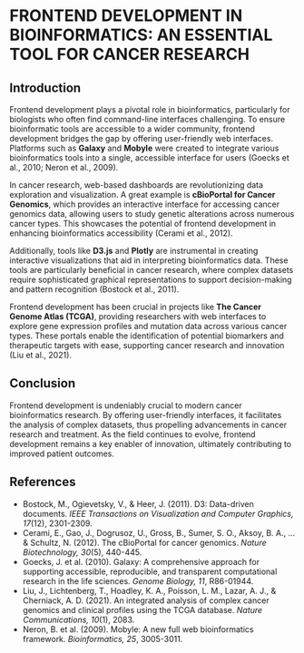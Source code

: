 # FRONTEND DEVELOPMENT IN BIOINFORMATICS: AN ESSENTIAL TOOL FOR CANCER RESEARCH

## Introduction

Frontend development plays a pivotal role in bioinformatics, particularly for biologists who often find command-line interfaces challenging. To ensure bioinformatic tools are accessible to a wider community, frontend development bridges the gap by offering user-friendly web interfaces. Platforms such as **Galaxy** and **Mobyle** were created to integrate various bioinformatics tools into a single, accessible interface for users (Goecks et al., 2010; Neron et al., 2009).

In cancer research, web-based dashboards are revolutionizing data exploration and visualization. A great example is **cBioPortal for Cancer Genomics**, which provides an interactive interface for accessing cancer genomics data, allowing users to study genetic alterations across numerous cancer types. This showcases the potential of frontend development in enhancing bioinformatics accessibility (Cerami et al., 2012).

Additionally, tools like **D3.js** and **Plotly** are instrumental in creating interactive visualizations that aid in interpreting bioinformatics data. These tools are particularly beneficial in cancer research, where complex datasets require sophisticated graphical representations to support decision-making and pattern recognition (Bostock et al., 2011).

Frontend development has been crucial in projects like **The Cancer Genome Atlas (TCGA)**, providing researchers with web interfaces to explore gene expression profiles and mutation data across various cancer types. These portals enable the identification of potential biomarkers and therapeutic targets with ease, supporting cancer research and innovation (Liu et al., 2021).

## Conclusion

Frontend development is undeniably crucial to modern cancer bioinformatics research. By offering user-friendly interfaces, it facilitates the analysis of complex datasets, thus propelling advancements in cancer research and treatment. As the field continues to evolve, frontend development remains a key enabler of innovation, ultimately contributing to improved patient outcomes.

## References

- Bostock, M., Ogievetsky, V., & Heer, J. (2011). D3: Data-driven documents. *IEEE Transactions on Visualization and Computer Graphics, 17*(12), 2301-2309.
- Cerami, E., Gao, J., Dogrusoz, U., Gross, B., Sumer, S. O., Aksoy, B. A., ... & Schultz, N. (2012). The cBioPortal for cancer genomics. *Nature Biotechnology, 30*(5), 440-445.
- Goecks, J. et al. (2010). Galaxy: A comprehensive approach for supporting accessible, reproducible, and transparent computational research in the life sciences. *Genome Biology, 11*, R86-01944.
- Liu, J., Lichtenberg, T., Hoadley, K. A., Poisson, L. M., Lazar, A. J., & Cherniack, A. D. (2021). An integrated analysis of complex cancer genomics and clinical profiles using the TCGA database. *Nature Communications, 10*(1), 2083.
- Neron, B. et al. (2009). Mobyle: A new full web bioinformatics framework. *Bioinformatics, 25*, 3005-3011.
